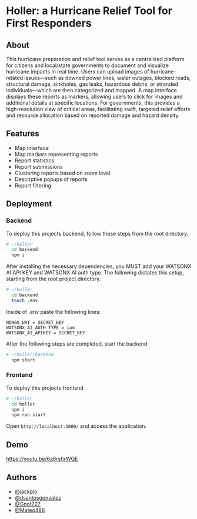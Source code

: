 
# Holler: a Hurricane Relief Tool for First Responders

## About
This hurricane preparation and relief tool serves as a centralized platform for citizens and local/state governments to document and visualize hurricane impacts in real time. Users can upload images of hurricane-related issues—such as downed power lines, water outages, blocked roads, structural damage, sinkholes, gas leaks, hazardous debris, or stranded individuals—which are then categorized and mapped. A map interface displays these reports as markers, allowing users to click for images and additional details at specific locations. For governments, this provides a high-resolution view of critical areas, facilitating swift, targeted relief efforts and resource allocation based on reported damage and hazard density.




## Features
- Map interface
- Map markers representing reports
- Report statistics
- Report submissions
- Clustering reports based on zoom level
- Descriptive popups of reports 
- Report filtering



## Deployment

### Backend
To deploy this projects backend, follow these steps from the root directory.

```bash
# ~/holler
  cd backend 
  npm i
```

After installing the necessary dependencies, you MUST add your WATSONX AI API KEY and WATSONX AI auth type. The following dictates this setup, starting from the root project directory.

```bash
# ~/holler
  cd backend
  touch .env
```

Inside of .env paste the following lines: 
```
MONGO_URI = SECRET_KEY
WATSONX_AI_AUTH_TYPE = iam
WATSONX_AI_APIKEY = SECRET_KEY
```

After the following steps are completed, start the backend
```bash
# ~/holler/backend
  npm start
```
### Frontend
To deploy this projects frontend

```bash
# ~/holler
  cd holler
  npm i
  npm run start
```

Open `http://localhost:3000/` and access the application.




## Demo

https://youtu.be/6a6rsfjrWQE


## Authors

- [@jackplo](https://github.com/jackplo)
- [@dsantosgonzalez](https://github.com/dsantosgonzalez)
- [@Gnot727](https://github.com/Gnot727)
- [@Mateo486](https://github.com/Mateo486)


